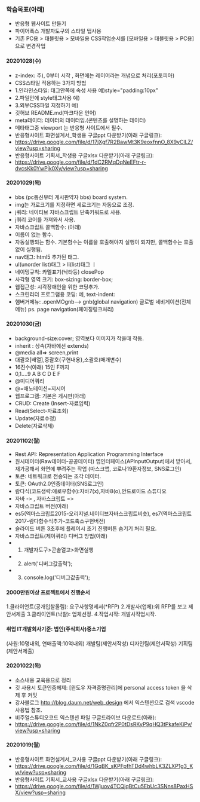 ### 학습목표(아래)

- 반응형 웹사이트 만들기
- 파이어폭스 개발자도구의 스타일 탭사용
- 기존 PC용 > 태블릿용 > 모바일용 CSS작업순서를 [모바일용 > 태블릿용 > PC용] 으로 변경작업

#### 20201028(수)
- z-index: 주), 0부터 시작 , 화면에는 레이어라는 개념으로 처리(포토피아)
- CSS스타일 적용하는 3가지 방법
- 1.인라인스타일: 태그안쪽에 속성 사용 
    예)style="padding:10px"
- 2.파일안에 style태그사용 
    예)<style>내부스타일 주기</style>
- 3.외부CSS파일 지정하기 
    예)<link href="css파일위치"/>
- 깃허브 README.md(마크다운 언어)
- meta데이터: 데이터의 데이터임.(콘텐츠를 설명하는 데이터)
- 메타태그중 viewport 는 반응형 사이트에서 필수.
- 반응형사이트 화면설계서_학생용 구글ppt 다운받기(아래 구글링크):
- https://drive.google.com/file/d/17jXgf7R2BawMt3K9eoxfnnO_8X9yClLZ/view?usp=sharing
- 반응형사이트 기획서_학생용 구글xlsx 다운받기(아래 구글링크):
- https://drive.google.com/file/d/1dC2RMqDqNeEFtr-r-dvcsKk0YwPjk0Xy/view?usp=sharing

#### 20201029(목)
- bbs (pc통신부터 게시판약자 bbs) board system.
- img는 가로크기를 지정하면 세로크기는 자동으로 조정.
- j쿼리: 네이티브 자바스크립트 단축키워드로 사용.
- j쿼리 코어를 가져와서 사용.
- 자바스크립트 콜백함수: (아래)
- 이름이 없는 함수.
- 자동실행되는 함수. 기본함수는 이름을 호출해야지 
실행이 되지만, 콜백함수는 호출없이 실행됨.
- nav태그: html5 추가된 태그.
- ul(unorder list)태그 > li(list)태그 ㅣ
- 네이밍규칙: 카멜표기(낙타등) closePop
- 사각형 영역 크기: box-sizing: border-box;
- 웹접근성: 시각장애인을 위한 코딩추가.
- 스크린리더 프로그램용 코딩: 예, text-indent:
- 햄버거메뉴: .openMOgnb--> gnb(global navigation)
글로벌 네비게이션(전체메뉴)
ps. page navigation(페이징링크처리)

#### 20201030(금)
- background-size:cover; 영역보다 이미지가 작을때 작동.
- inherit : 상속(자바에선 extends)
- @media all=> screen,print
- 대괄호[배열],중괄호{구현내용},소괄호(매개변수)
- 16진수(아래) 15인 F까지
- 0,1....9 A B C D E F
- @미디어쿼리
- @=애노테이션=지시어
- 웹프로그램: 기본은 게시판(아래)
- CRUD: Create (Insert-자료입력)
- Read(Select-자료조회)
- Update(자료수정)
- Delete(자료삭제)

#### 20201102(월)
- Rest API: Representation Application Programming Interface
- 원시데이터(Raw데이터-공공데이터)
앱인터페이스(APInputOutput)에서 받아서, 재가공해서 화면에 뿌려주는 작업
(마스크앱, 코로나19환자정보, SNS로그인)
- 토큰: 네트워크로 전송되는 조각 데이터.
- 토큰: OAuth2.0인증데이터(SNS로그인)
- 람다식(코드생략:애로우함수):자바7(x),자바8(o),안드로이드 스튜디오
- 자바 -> , 자바스크립트 =>
- 자바스크립트 버전(아래)
- es5(엑마스크립트2015-오리지널.네이티브자바스크립트비슷), es7(엑마스크립트2017-람다함수식추가-코드축소구현버전)
- 슬라이드 버튼 3초후에 플레이시 초기 진행버튼 숨기기 처리 필요.
- 자바스크립트(제이쿼리) 디버그 방법(아래)
- 1. 개발자도구>콘솔열고>화면실행
- 2. alert('디버그값출력');
- 3. console.log('디버그값출력');

#### 2000만원이상 프로젝트에서 진행순서
1.클라이언트(공개입찰올림):
요구사항명세서(*RFP)
2.개발사(업체):위 RFP를 보고 제안서제출
3.클라이언트(낙찰): 업체선정.
4.작업시작: 개발사작업시작.

#### 취업 IT개발회사기준: 법인(주식회사)중소기업
(사원:10명내외, 연매출액:10억내외)
개발팀(제안서작성)
디자인팀(제안서작성)
기획팀(제안서제출)



#### 20201022(목)

- 소스내용 교육용으로 정리
- 깃 사용시 토큰인증헤제: [윈도우 자격증명관리]에 personal access token 을 삭제 후 커밋
- 강사블로그 http://blog.daum.net/web_design 에서 익스텐션으로 검색 vscode 사용법 참조.
- 비주얼스튜디오코드 익스텐션 파일 구글드라이브 다운로드(아래):
- https://drive.google.com/file/d/1NkZ0qfr2P0tDsRKyP9qHQ3tPkafeKiPv/view?usp=sharing

#### 20201019(월)

- 반응형사이트 화면설계서_교사용 구글ppt 다운받기(아래 구글링크):
- https://drive.google.com/file/d/1GqBK_sKPFpfhTDd4whbLK3ZLXP1g3_Kw/view?usp=sharing
- 반응형사이트 기획서_교사용 구글xlsx 다운받기(아래 구글링크):
- https://drive.google.com/file/d/1Wjuov4TCQjqBtCu5EbUc3SNns8PaxHSX/view?usp=sharing
